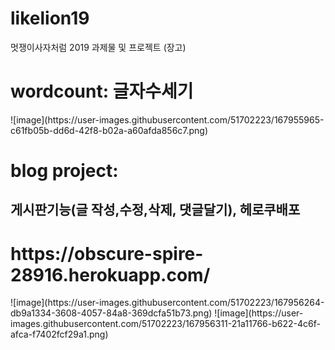 # likelion19

멋쟁이사자처럼 2019 
과제물 및 프로젝트 (장고)

<h1>wordcount: 글자수세기</h1>
![image](https://user-images.githubusercontent.com/51702223/167955965-c61fb05b-dd6d-42f8-b02a-a60afda856c7.png)



<h1>blog project:</h1>
<h2>게시판기능(글 작성,수정,삭제, 댓글달기), 헤로쿠배포<h2>
  <h1>https://obscure-spire-28916.herokuapp.com/</h1>
![image](https://user-images.githubusercontent.com/51702223/167956264-db9a1334-3608-4057-84a8-369dcfa51b73.png)
![image](https://user-images.githubusercontent.com/51702223/167956311-21a11766-b622-4c6f-afca-f7402fcf29a1.png)
